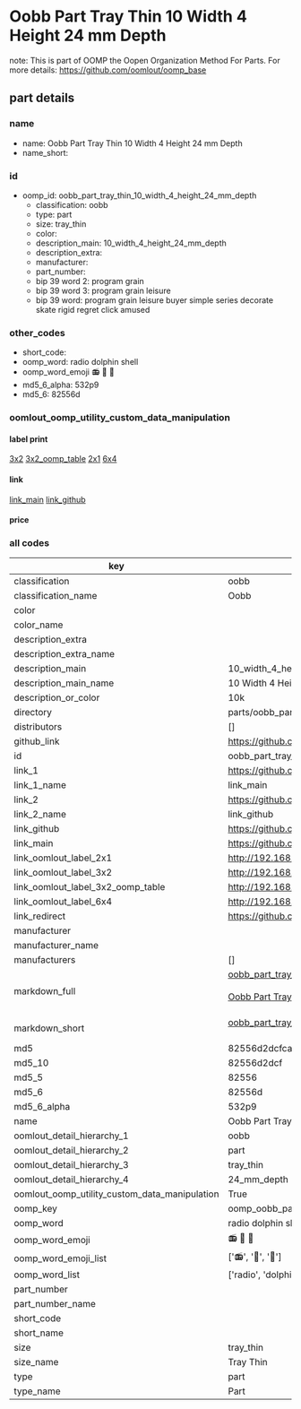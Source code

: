 # Oobb Part Tray Thin 10 Width 4 Height 24 mm Depth  

note: This is part of OOMP the Oopen Organization Method For Parts. For more details: https://github.com/oomlout/oomp_base

##  part details
  







### name
* name: Oobb Part Tray Thin 10 Width 4 Height 24 mm Depth
* name_short: 
### id
* oomp_id: oobb_part_tray_thin_10_width_4_height_24_mm_depth
  * classification: oobb
  * type: part
  * size: tray_thin
  * color: 
  * description_main: 10_width_4_height_24_mm_depth
  * description_extra: 
  * manufacturer: 
  * part_number: 
  * bip 39 word 2: program grain
  * bip 39 word 3: program grain leisure
  * bip 39 word: program grain leisure buyer simple series decorate skate rigid regret click amused

### other_codes
* short_code: 
* oomp_word: radio dolphin shell
* oomp_word_emoji :radio: :dolphin: :shell:
* md5_6_alpha: 532p9
* md5_6: 82556d






### oomlout_oomp_utility_custom_data_manipulation
#### label print
[3x2](http://192.168.1.245:1112/?label=oomp%20532p9)
[3x2_oomp_table](http://192.168.1.108:1112/?label=oomp%20532p9)
[2x1](http://192.168.1.242:1112/?label=oomp%20532p9)
[6x4](http://192.168.1.55:1112/?label=oomp%20532p9)    

#### link

[link_main](https://github.com/oomlout/oomlout_oomp_version_1_messy/tree/main/parts/oobb_part_tray_thin_10_width_4_height_24_mm_depth) [link_github](https://github.com/oomlout/oomlout_oomp_version_1_messy/tree/main/parts/oobb_part_tray_thin_10_width_4_height_24_mm_depth)                             

#### price







### all codes 
| key | value |  
| --- | --- |  
| classification | oobb |  
| classification_name | Oobb |  
| color |  |  
| color_name |  |  
| description_extra |  |  
| description_extra_name |  |  
| description_main | 10_width_4_height_24_mm_depth |  
| description_main_name | 10 Width 4 Height 24 mm Depth |  
| description_or_color | 10k |  
| directory | parts/oobb_part_tray_thin_10_width_4_height_24_mm_depth |  
| distributors | [] |  
| github_link | https://github.com/oomlout/oomlout_oomp_part_src/tree/main/parts/oobb_part_tray_thin_10_width_4_height_24_mm_depth |  
| id | oobb_part_tray_thin_10_width_4_height_24_mm_depth |  
| link_1 | https://github.com/oomlout/oomlout_oomp_version_1_messy/tree/main/parts/oobb_part_tray_thin_10_width_4_height_24_mm_depth |  
| link_1_name | link_main |  
| link_2 | https://github.com/oomlout/oomlout_oomp_version_1_messy/tree/main/parts/oobb_part_tray_thin_10_width_4_height_24_mm_depth |  
| link_2_name | link_github |  
| link_github | https://github.com/oomlout/oomlout_oomp_version_1_messy/tree/main/parts/oobb_part_tray_thin_10_width_4_height_24_mm_depth |  
| link_main | https://github.com/oomlout/oomlout_oomp_version_1_messy/tree/main/parts/oobb_part_tray_thin_10_width_4_height_24_mm_depth |  
| link_oomlout_label_2x1 | http://192.168.1.242:1112/?label=oomp%20532p9 |  
| link_oomlout_label_3x2 | http://192.168.1.245:1112/?label=oomp%20532p9 |  
| link_oomlout_label_3x2_oomp_table | http://192.168.1.108:1112/?label=oomp%20532p9 |  
| link_oomlout_label_6x4 | http://192.168.1.55:1112/?label=oomp%20532p9 |  
| link_redirect | https://github.com/oomlout/oomlout_oomp_version_1_messy/tree/main/parts/oobb_part_tray_thin_10_width_4_height_24_mm_depth |  
| manufacturer |  |  
| manufacturer_name |  |  
| manufacturers | [] |  
| markdown_full | [oobb_part_tray_thin_10_width_4_height_24_mm_depth](none)<br>[](none)<br>[Oobb Part Tray Thin 10 Width 4 Height 24 Mm Depth](none)<br><br> |  
| markdown_short | [oobb_part_tray_thin_10_width_4_height_24_mm_depth](none)<br><br> |  
| md5 | 82556d2dcfca0723106481f6ff59655f |  
| md5_10 | 82556d2dcf |  
| md5_5 | 82556 |  
| md5_6 | 82556d |  
| md5_6_alpha | 532p9 |  
| name | Oobb Part Tray Thin 10 Width 4 Height 24 mm Depth |  
| oomlout_detail_hierarchy_1 | oobb |  
| oomlout_detail_hierarchy_2 | part |  
| oomlout_detail_hierarchy_3 | tray_thin |  
| oomlout_detail_hierarchy_4 | 24_mm_depth |  
| oomlout_oomp_utility_custom_data_manipulation | True |  
| oomp_key | oomp_oobb_part_tray_thin_10_width_4_height_24_mm_depth |  
| oomp_word | radio dolphin shell |  
| oomp_word_emoji | :radio: :dolphin: :shell: |  
| oomp_word_emoji_list | [':radio:', ':dolphin:', ':shell:'] |  
| oomp_word_list | ['radio', 'dolphin', 'shell'] |  
| part_number |  |  
| part_number_name |  |  
| short_code |  |  
| short_name |  |  
| size | tray_thin |  
| size_name | Tray Thin |  
| type | part |  
| type_name | Part |  
